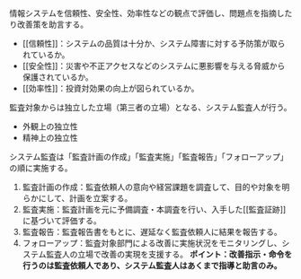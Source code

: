 情報システムを信頼性、安全性、効率性などの観点で評価し、問題点を指摘したり改善策を助言する。
- [[信頼性]]：システムの品質は十分か、システム障害に対する予防策が取られているか。
- [[安全性]]：災害や不正アクセスなどのシステムに悪影響を与える脅威から保護されているか。
- [[効率性]]：投資対効果の向上が図られているか。

監査対象からは独立した立場（第三者の立場）となる、システム監査人が行う。
- 外観上の独立性
- 精神上の独立性

システム監査は「監査計画の作成」「監査実施」「監査報告」「フォローアップ」の順に実施する。
1. 監査計画の作成：監査依頼人の意向や経営課題を調査して、目的や対象を明らかにして、計画を立案する。
2. 監査実施：監査計画を元に予備調査・本調査を行い、入手した[[監査証跡]]に基づいて評価する。
3. 監査報告：監査報告書をもとに、遅延なく監査依頼人に結果を報告する。
4. フォローアップ：監査対象部門による改善に実施状況をモニタリングし、システム監査人の立場で改善の実現を支援する。
**ポイント：改善指示・命令を行うのは監査依頼人であり、システム監査人はあくまで指導と助言のみ。**

